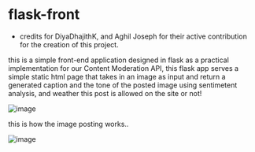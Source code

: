 # flask-front

- credits for DiyaDhajithK, and Aghil Joseph for their active contribution for the creation of this project.

this is a simple front-end application designed in flask as a practical implementation for our Content Moderation API, this flask app serves a simple static html page that takes in an image as input and return a generated caption and the tone of the posted image using sentimetent analysis, and weather this post is allowed on the site or not!

![image](https://user-images.githubusercontent.com/68824645/233680998-7632c12b-beb0-4411-8dc1-8cbc56614fb4.png)


this is how the image posting works..

![image](https://user-images.githubusercontent.com/68824645/233681072-e02586fc-5c6d-4fdd-8b79-28191ef34c4e.png)
